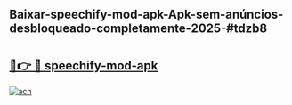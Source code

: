 ## Baixar-speechify-mod-apk-Apk-sem-anúncios-desbloqueado-completamente-2025-#tdzb8

# <h2><a href="https://ainizakaria.my?title=speechify-mod-apk&ref=20M">🔗👉 🔴 speechify-mod-apk</a></h2>

[![acn](https://github.com/user-attachments/assets/0f9c940e-d8b0-45ae-aac7-cd30a18b3e1c)](https://ainizakaria.my?title=speechify-mod-apk&ref=20M)

